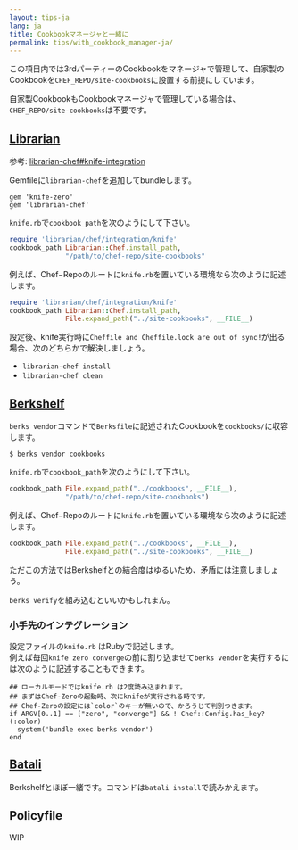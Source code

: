 ```yaml
---
layout: tips-ja
lang: ja
title: Cookbookマネージャと一緒に
permalink: tips/with_cookbook_manager-ja/
---
```


この項目内では3rdパーティーのCookbookをマネージャで管理して、自家製のCookbookを`CHEF_REPO/site-cookbooks`に設置する前提にしています。

自家製CookbookもCookbookマネージャで管理している場合は、`CHEF_REPO/site-cookbooks`は不要です。

## [Librarian](https://github.com/applicationsonline/librarian-chef)

参考: [librarian-chef#knife-integration](https://github.com/applicationsonline/librarian-chef#knife-integration)

Gemfileに`librarian-chef`を追加してbundleします。

```
gem 'knife-zero'
gem 'librarian-chef'
```

`knife.rb`で`cookbook_path`を次のようにして下さい。

```ruby
require 'librarian/chef/integration/knife'
cookbook_path Librarian::Chef.install_path,
              "/path/to/chef-repo/site-cookbooks"
```

例えば、Chef−Repoのルートに`knife.rb`を置いている環境なら次のように記述します。

```ruby
require 'librarian/chef/integration/knife'
cookbook_path Librarian::Chef.install_path,
              File.expand_path("../site-cookbooks", __FILE__)
```

設定後、knife実行時に`Cheffile and Cheffile.lock are out of sync!`が出る場合、次のどちらかで解決しましょう。

- `librarian-chef install`
- `librarian-chef clean`

## [Berkshelf](http://berkshelf.com)

`berks vendor`コマンドで`Berksfile`に記述されたCookbookを`cookbooks/`に収容します。

```
$ berks vendor cookbooks
```

`knife.rb`で`cookbook_path`を次のようにして下さい。

```ruby
cookbook_path File.expand_path("../cookbooks", __FILE__),
              "/path/to/chef-repo/site-cookbooks")
```

例えば、Chef−Repoのルートに`knife.rb`を置いている環境なら次のように記述します。

```ruby
cookbook_path File.expand_path("../cookbooks", __FILE__),
              File.expand_path("../site-cookbooks", __FILE__)
```

ただこの方法ではBerkshelfとの結合度はゆるいため、矛盾には注意しましょう。

`berks verify`を組み込むといいかもしれまん。

### 小手先のインテグレーション

設定ファイルの`knife.rb` はRubyで記述します。  
例えば毎回`knife zero converge`の前に割り込ませて`berks vendor`を実行するには次のように記述することもできます。

```
## ローカルモードではknife.rb は2度読み込まれます。
## まずはChef-Zeroの起動時、次にknifeが実行される時です。
## Chef-Zeroの設定には`color`のキーが無いので、かろうじて判別つきます。
if ARGV[0..1] == ["zero", "converge"] && ! Chef::Config.has_key?(:color)
  system('bundle exec berks vendor')
end
```

## [Batali](https://github.com/hw-labs/batali)

Berkshelfとほぼ一緒です。コマンドは`batali install`で読みかえます。

## Policyfile

WIP
